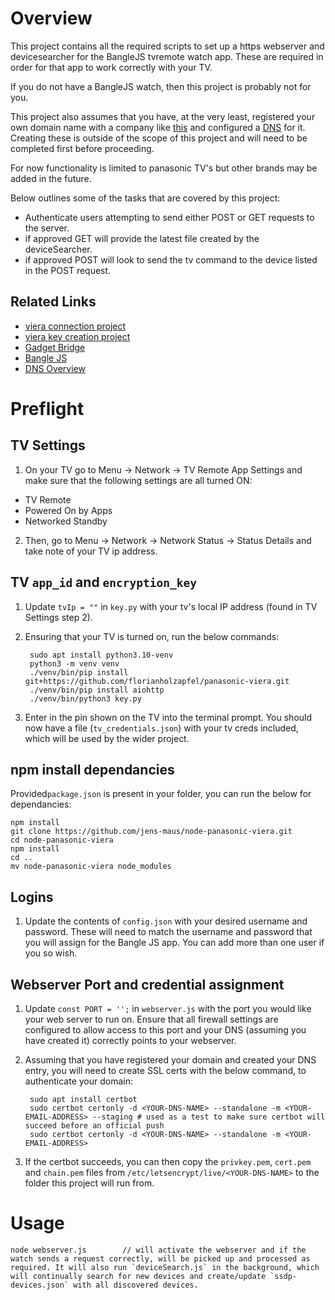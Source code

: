 # Overview
This project contains all the required scripts to set up a https webserver and devicesearcher for the BangleJS tvremote watch app. These are required in order for that app to work correctly with your TV. 

If you do not have a BangleJS watch, then this project is probably not for you.

This project also assumes that you have, at the very least, registered your own domain name with a company like [this](https://www.mythic-beasts.com/) and configured a [DNS](https://www.mythic-beasts.com/support/domains) for it. Creating these is outside of the scope of this project and will need to be completed first before proceeding.

For now functionality is limited to panasonic TV's but other brands may be added in the future.

Below outlines some of the tasks that are covered by this project:
* Authenticate users attempting to send either POST or GET requests to the server.
* if approved GET will provide the latest file created by the deviceSearcher.
* if approved POST will look to send the tv command to the device listed in the POST request.


## Related Links

* [viera connection project](https://github.com/jens-maus/node-panasonic-viera)
* [viera key creation project](https://github.com/florianholzapfel/panasonic-viera)
* [Gadget Bridge](https://www.espruino.com/Gadgetbridge)
* [Bangle JS](https://www.espruino.com/Reference#software)
* [DNS Overview](https://www.mythic-beasts.com/support/domains)


# Preflight
## TV Settings
1. On your TV go to Menu -> Network -> TV Remote App Settings and make sure that the following settings are all turned ON:
* TV Remote
* Powered On by Apps
* Networked Standby
2. Then, go to Menu -> Network -> Network Status -> Status Details and take note of your TV ip address.

## TV `app_id` and `encryption_key`
1. Update `tvIp = ""` in `key.py` with your tv's local IP address (found in TV Settings step 2).

2. Ensuring that your TV is turned on, run the below commands:

        sudo apt install python3.10-venv
        python3 -m venv venv
        ./venv/bin/pip install git+https://github.com/florianholzapfel/panasonic-viera.git
        ./venv/bin/pip install aiohttp
        ./venv/bin/python3 key.py

4. Enter in the pin shown on the TV into the terminal prompt. You should now have a file (`tv_credentials.json`) with your tv creds included, which will be used by the wider project.

## npm install dependancies
Provided`package.json` is present in your folder, you can run the below for dependancies:

    npm install
    git clone https://github.com/jens-maus/node-panasonic-viera.git
    cd node-panasonic-viera
    npm install
    cd ..
    mv node-panasonic-viera node_modules

## Logins 
1. Update the contents of `config.json` with your desired username and password. These will need to match the username and password that you will assign for the Bangle JS app. You can add more than one user if you so wish.

## Webserver Port and credential assignment
1. Update `const PORT = '';` in `webserver.js` with the port you would like your web server to run on. Ensure that all firewall settings are configured to allow access to this port and your DNS (assuming you have created it) correctly points to your webserver.
2. Assuming that you have registered your domain and created your DNS entry, you will need to create SSL certs with the below command, to authenticate your domain:

        sudo apt install certbot
        sudo certbot certonly -d <YOUR-DNS-NAME> --standalone -m <YOUR-EMAIL-ADDRESS> --staging # used as a test to make sure certbot will succeed before an official push
        sudo certbot certonly -d <YOUR-DNS-NAME> --standalone -m <YOUR-EMAIL-ADDRESS>
   
4.   If the certbot succeeds, you can then copy the `privkey.pem`, `cert.pem` and `chain.pem` files from `/etc/letsencrypt/live/<YOUR-DNS-NAME>` to the folder this project will run from.

# Usage
    node webserver.js        // will activate the webserver and if the watch sends a request correctly, will be picked up and processed as required. It will also run `deviceSearch.js` in the background, which will continually search for new devices and create/update `ssdp-devices.json` with all discovered devices.
